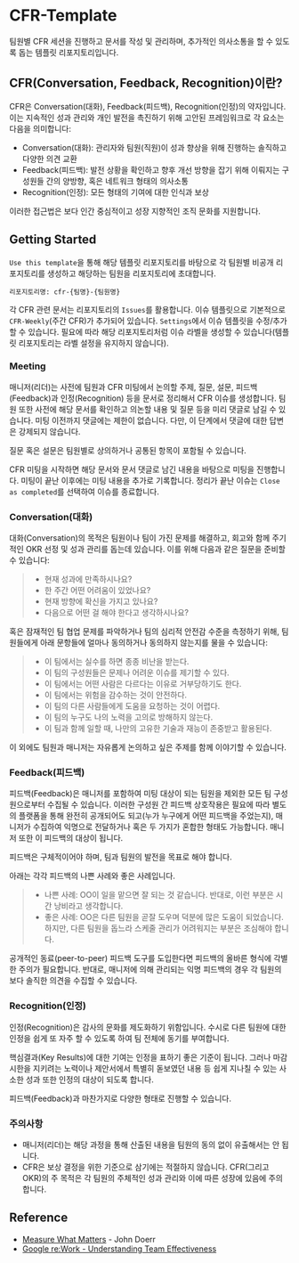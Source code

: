 # CFR-Template

팀원별 CFR 세션을 진행하고 문서를 작성 및 관리하며, 추가적인 의사소통을 할 수 있도록 돕는 템플릿 리포지토리입니다.

## CFR(Conversation, Feedback, Recognition)이란?

CFR은 Conversation(대화), Feedback(피드백), Recognition(인정)의 약자입니다.
이는 지속적인 성과 관리와 개인 발전을 촉진하기 위해 고안된 프레임워크로 각 요소는 다음을 의미합니다:

- Conversation(대화): 관리자와 팀원(직원)이 성과 향상을 위해 진행하는 솔직하고 다양한 의견 교환
- Feedback(피드백): 발전 상황을 확인하고 향후 개선 방향을 잡기 위해 이뤄지는 구성원들 간의 양방향, 혹은 네트워크 형태의 의사소통
- Recognition(인정): 모든 형태의 기여에 대한 인식과 보상

이러한 접근법은 보다 인간 중심적이고 성장 지향적인 조직 문화를 지원합니다.

## Getting Started

`Use this template`을 통해 해당 템플릿 리포지토리를 바탕으로 각 팀원별 비공개 리포지토리를 생성하고 해당하는 팀원을 리포지토리에 초대합니다.

```text
리포지토리명: cfr-{팀명}-{팀원명}
```

각 CFR 관련 문서는 리포지토리의 `Issues`를 활용합니다. 이슈 템플릿으로 기본적으로 `CFR-Weekly`(주간 CFR)가 추가되어 있습니다. `Settings`에서 이슈 템플릿을 수정/추가할 수 있습니다. 필요에 따라 해당 리포지토리처럼 이슈 라벨을 생성할 수 있습니다(템플릿 리포지토리는 라벨 설정을 유지하지 않습니다).

### Meeting

매니저(리더)는 사전에 팀원과 CFR 미팅에서 논의할 주제, 질문, 설문, 피드백(Feedback)과 인정(Recognition) 등을 문서로 정리해서 CFR 이슈를 생성합니다. 팀원 또한 사전에 해당 문서를 확인하고 의논할 내용 및 질문 등을 미리 댓글로 남길 수 있습니다. 미팅 이전까지 댓글에는 제한이 없습니다. 다만, 이 단계에서 댓글에 대한 답변은 강제되지 않습니다.

질문 혹은 설문은 팀원별로 상의하거나 공통된 항목이 포함될 수 있습니다.

CFR 미팅을 시작하면 해당 문서와 문서 댓글로 남긴 내용을 바탕으로 미팅을 진행합니다. 미팅이 끝난 이후에는 미팅 내용을 추가로 기록합니다. 정리가 끝난 이슈는 `Close as completed`를 선택하여 이슈를 종료합니다.

### Conversation(대화)

대화(Conversation)의 목적은 팀원이나 팀이 가진 문제를 해결하고, 회고와 함께 주기적인 OKR 선정 및 성과 관리를 돕는데 있습니다. 이를 위해 다음과 같은 질문을 준비할 수 있습니다:

> - 현재 성과에 만족하시나요?
> - 한 주간 어떤 어려움이 있었나요?
> - 현재 방향에 확신을 가지고 있나요?
> - 다음으로 어떤 걸 해야 한다고 생각하시나요?

혹은 잠재적인 팀 협업 문제를 파악하거나 팀의 심리적 안전감 수준을 측정하기 위해, 팀원들에게 아래 문항들에 얼마나 동의하거나 동의하지 않는지를 물을 수 있습니다:

> - 이 팀에서는 실수를 하면 종종 비난을 받는다.
> - 이 팀의 구성원들은 문제나 어려운 이슈를 제기할 수 있다.
> - 이 팀에서는 어떤 사람은 다르다는 이유로 거부당하기도 한다.
> - 이 팀에서는 위험을 감수하는 것이 안전하다.
> - 이 팀의 다른 사람들에게 도움을 요청하는 것이 어렵다.
> - 이 팀의 누구도 나의 노력을 고의로 방해하지 않는다.
> - 이 팀과 함께 일할 때, 나만의 고유한 기술과 재능이 존중받고 활용된다.

이 외에도 팀원과 매니저는 자유롭게 논의하고 싶은 주제를 함께 이야기할 수 있습니다.

### Feedback(피드백)

피드백(Feedback)은 매니저를 포함하여 미팅 대상이 되는 팀원을 제외한 모든 팀 구성원으로부터 수집될 수 있습니다. 이러한 구성원 간 피드백 상호작용은 필요에 따라 별도의 플랫폼을 통해 완전히 공개되어도 되고(누가 누구에게 어떤 피드백을 주었는지), 매니저가 수집하여 익명으로 전달하거나 혹은 두 가지가 혼합한 형태도 가능합니다. 매니저 또한 이 피드백의 대상이 됩니다.

피드백은 구체적이어야 하며, 팀과 팀원의 발전을 목표로 해야 합니다.

아래는 각각 피드백의 나쁜 사례와 좋은 사례입니다.

> - 나쁜 사례: OO이 일을 맡으면 잘 되는 것 같습니다. 반대로, 이런 부분은 시간 낭비라고 생각합니다.
> - 좋은 사례: OO은 다른 팀원을 곧잘 도우며 덕분에 많은 도움이 되었습니다. 하지만, 다른 팀원을 돕느라 스케줄 관리가 어려워지는 부분은 조심해야 합니다.

공개적인 동료(peer-to-peer) 피드백 도구를 도입한다면 피드백의 올바른 형식에 각별한 주의가 필요합니다. 반대로, 매니저에 의해 관리되는 익명 피드백의 경우 각 팀원의 보다 솔직한 의견을 수집할 수 있습니다.

### Recognition(인정)

인정(Recognition)은 감사의 문화를 제도화하기 위함입니다. 수시로 다른 팀원에 대한 인정을 쉽게 또 자주 할 수 있도록 하여 팀 전체에 동기를 부여합니다.

핵심결과(Key Results)에 대한 기여는 인정을 표하기 좋은 기준이 됩니다. 그러나 마감 시한을 지키려는 노력이나 제안서에서 특별히 돋보였던 내용 등 쉽게 지나칠 수 있는 사소한 성과 또한 인정의 대상이 되도록 합니다.

피드백(Feedback)과 마찬가지로 다양한 형태로 진행할 수 있습니다.

### 주의사항

- 매니저(리더)는 해당 과정을 통해 산출된 내용을 팀원의 동의 없이 유출해서는 안 됩니다.
- CFR은 보상 결정을 위한 기준으로 삼기에는 적절하지 않습니다. CFR(그리고 OKR)의 주 목적은 각 팀원의 주체적인 성과 관리와 이에 따른 성장에 있음에 주의합니다.

## Reference
- [Measure What Matters](https://www.whatmatters.com/) - John Doerr
- [Google re:Work - Understanding Team Effectiveness](https://rework.withgoogle.com/en/guides/understanding-team-effectiveness#introduction)
